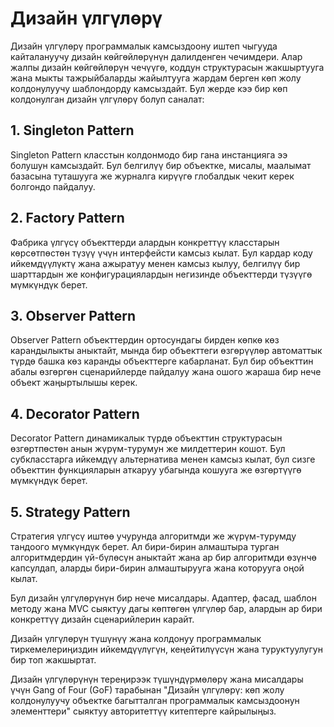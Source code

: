 # Дизайн үлгүлөрү

Дизайн үлгүлөрү программалык камсыздоону иштеп чыгууда кайталануучу дизайн көйгөйлөрүнүн далилденген чечимдери. Алар жалпы дизайн көйгөйлөрүн чечүүгө, коддун структурасын жакшыртууга жана мыкты тажрыйбаларды жайылтууга жардам берген көп жолу колдонулуучу шаблондорду камсыздайт. Бул жерде кээ бир көп колдонулган дизайн үлгүлөрү болуп саналат:

## 1. Singleton Pattern

Singleton Pattern класстын колдонмодо бир гана инстанцияга ээ болушун камсыздайт. Бул белгилүү бир объектке, мисалы, маалымат базасына туташууга же журналга кирүүгө глобалдык чекит керек болгондо пайдалуу.

## 2. Factory Pattern

Фабрика үлгүсү объекттерди алардын конкреттүү класстарын көрсөтпөстөн түзүү үчүн интерфейсти камсыз кылат. Бул кардар коду ийкемдүүлүктү жана ажыратуу менен камсыз кылуу, белгилүү бир шарттардын же конфигурациялардын негизинде объекттерди түзүүгө мүмкүндүк берет.

## 3. Observer Pattern

Observer Pattern объекттердин ортосундагы бирден көпкө көз карандылыкты аныктайт, мында бир объекттеги өзгөрүүлөр автоматтык түрдө башка көз каранды объекттерге кабарланат. Бул бир объекттин абалы өзгөргөн сценарийлерде пайдалуу жана ошого жараша бир нече объект жаңыртылышы керек.

## 4. Decorator Pattern

Decorator Pattern динамикалык түрдө объекттин структурасын өзгөртпөстөн анын жүрүм-турумун же милдеттерин кошот. Бул субкласстарга ийкемдүү альтернатива менен камсыз кылат, бул сизге объекттин функцияларын аткаруу убагында кошууга же өзгөртүүгө мүмкүндүк берет.

## 5. Strategy Pattern

Стратегия үлгүсү иштөө учурунда алгоритмди же жүрүм-турумду тандоого мүмкүндүк берет. Ал бири-бирин алмаштыра турган алгоритмдердин үй-бүлөсүн аныктайт жана ар бир алгоритмди өзүнчө капсулдап, аларды бири-бирин алмаштырууга жана которууга оңой кылат.

Бул дизайн үлгүлөрүнүн бир нече мисалдары. Адаптер, фасад, шаблон методу жана MVC сыяктуу дагы көптөгөн үлгүлөр бар, алардын ар бири конкреттүү дизайн сценарийлерин карайт.

Дизайн үлгүлөрүн түшүнүү жана колдонуу программалык тиркемелериңиздин ийкемдүүлүгүн, кеңейтилүүсүн жана туруктуулугун бир топ жакшыртат.

Дизайн үлгүлөрүнүн тереңирээк түшүндүрмөлөрү жана мисалдары үчүн Gang of Four (GoF) тарабынан "Дизайн үлгүлөрү: көп жолу колдонулуучу объектке багытталган программалык камсыздоонун элементтери" сыяктуу авторитеттүү китептерге кайрылыңыз.
